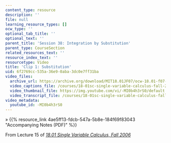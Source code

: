```yaml
---
content_type: resource
description: ''
file: null
learning_resource_types: []
ocw_type: ''
optional_tab_title: ''
optional_text: ''
parent_title: 'Session 38: Integration by Substitution'
parent_type: CourseSection
related_resources_text: ''
resource_index_text: ''
resourcetype: Video
title: 'Clip 1: Substitution'
uid: 6f2769cc-535a-36e9-0aba-3dc0e7ff31ba
video_files:
  archive_url: https://archive.org/download/MIT18.01JF07/ocw-18.01-f07-lec15_300k.mp4
  video_captions_file: /courses/18-01sc-single-variable-calculus-fall-2010/b43dd3ef5fad58fbbe15eda9412d2d3a_-MI0b4h3rS0.vtt
  video_thumbnail_file: https://img.youtube.com/vi/-MI0b4h3rS0/default.jpg
  video_transcript_file: /courses/18-01sc-single-variable-calculus-fall-2010/1e39e2bcd0a1ec688f387e683f3b9a04_-MI0b4h3rS0.pdf
video_metadata:
  youtube_id: -MI0b4h3rS0
---
```


» {{% resource_link 4ae5ff13-fdcb-547a-5b8e-184f69f83043 "Accompanying Notes (PDF)" %}}

From Lecture 15 of [_18.01 Single Variable Calculus, Fall 2006_](/courses/18-01-single-variable-calculus-fall-2006/pages/video-lectures)